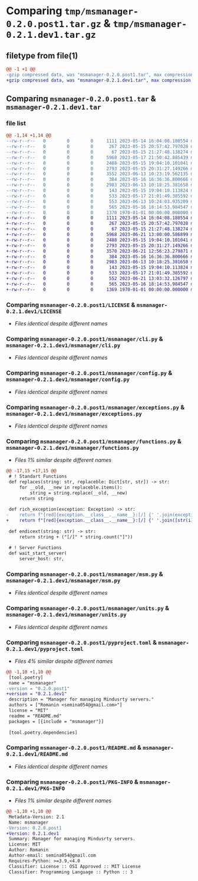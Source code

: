 # Comparing `tmp/msmanager-0.2.0.post1.tar.gz` & `tmp/msmanager-0.2.1.dev1.tar.gz`

## filetype from file(1)

```diff
@@ -1 +1 @@
-gzip compressed data, was "msmanager-0.2.0.post1.tar", max compression
+gzip compressed data, was "msmanager-0.2.1.dev1.tar", max compression
```

## Comparing `msmanager-0.2.0.post1.tar` & `msmanager-0.2.1.dev1.tar`

### file list

```diff
@@ -1,14 +1,14 @@
--rw-r--r--   0        0        0     1111 2023-05-14 16:04:08.180554 msmanager-0.2.0.post1/LICENSE
--rw-r--r--   0        0        0      267 2023-05-15 20:57:42.797028 msmanager-0.2.0.post1/msmanager/__init__.py
--rw-r--r--   0        0        0       67 2023-05-15 21:27:48.138274 msmanager-0.2.0.post1/msmanager/__main__.py
--rw-r--r--   0        0        0     5968 2023-05-17 21:50:42.885439 msmanager-0.2.0.post1/msmanager/cli.py
--rw-r--r--   0        0        0     2488 2023-05-15 19:04:10.101041 msmanager-0.2.0.post1/msmanager/config.py
--rw-r--r--   0        0        0     2793 2023-05-15 20:31:27.149266 msmanager-0.2.0.post1/msmanager/exceptions.py
--rw-r--r--   0        0        0     3552 2023-06-13 10:23:19.562135 msmanager-0.2.0.post1/msmanager/functions.py
--rw-r--r--   0        0        0      384 2023-05-16 16:36:36.800666 msmanager-0.2.0.post1/msmanager/models.py
--rw-r--r--   0        0        0     2983 2023-06-13 10:18:25.381658 msmanager-0.2.0.post1/msmanager/msm.py
--rw-r--r--   0        0        0      143 2023-05-15 19:04:10.113824 msmanager-0.2.0.post1/msmanager/types.py
--rw-r--r--   0        0        0      533 2023-05-17 21:01:49.385592 msmanager-0.2.0.post1/msmanager/units.py
--rw-r--r--   0        0        0      553 2023-06-13 10:24:03.935209 msmanager-0.2.0.post1/pyproject.toml
--rw-r--r--   0        0        0      565 2023-05-16 18:14:53.984547 msmanager-0.2.0.post1/README.md
--rw-r--r--   0        0        0     1370 1970-01-01 00:00:00.000000 msmanager-0.2.0.post1/PKG-INFO
+-rw-r--r--   0        0        0     1111 2023-05-14 16:04:08.180554 msmanager-0.2.1.dev1/LICENSE
+-rw-r--r--   0        0        0      267 2023-05-15 20:57:42.797028 msmanager-0.2.1.dev1/msmanager/__init__.py
+-rw-r--r--   0        0        0       67 2023-05-15 21:27:48.138274 msmanager-0.2.1.dev1/msmanager/__main__.py
+-rw-r--r--   0        0        0     5968 2023-06-21 13:00:00.586899 msmanager-0.2.1.dev1/msmanager/cli.py
+-rw-r--r--   0        0        0     2488 2023-05-15 19:04:10.101041 msmanager-0.2.1.dev1/msmanager/config.py
+-rw-r--r--   0        0        0     2793 2023-05-15 20:31:27.149266 msmanager-0.2.1.dev1/msmanager/exceptions.py
+-rw-r--r--   0        0        0     3570 2023-06-21 12:56:23.279871 msmanager-0.2.1.dev1/msmanager/functions.py
+-rw-r--r--   0        0        0      384 2023-05-16 16:36:36.800666 msmanager-0.2.1.dev1/msmanager/models.py
+-rw-r--r--   0        0        0     2983 2023-06-13 10:18:25.381658 msmanager-0.2.1.dev1/msmanager/msm.py
+-rw-r--r--   0        0        0      143 2023-05-15 19:04:10.113824 msmanager-0.2.1.dev1/msmanager/types.py
+-rw-r--r--   0        0        0      533 2023-05-17 21:01:49.385592 msmanager-0.2.1.dev1/msmanager/units.py
+-rw-r--r--   0        0        0      552 2023-06-21 13:03:32.126797 msmanager-0.2.1.dev1/pyproject.toml
+-rw-r--r--   0        0        0      565 2023-05-16 18:14:53.984547 msmanager-0.2.1.dev1/README.md
+-rw-r--r--   0        0        0     1369 1970-01-01 00:00:00.000000 msmanager-0.2.1.dev1/PKG-INFO
```

### Comparing `msmanager-0.2.0.post1/LICENSE` & `msmanager-0.2.1.dev1/LICENSE`

 * *Files identical despite different names*

### Comparing `msmanager-0.2.0.post1/msmanager/cli.py` & `msmanager-0.2.1.dev1/msmanager/cli.py`

 * *Files identical despite different names*

### Comparing `msmanager-0.2.0.post1/msmanager/config.py` & `msmanager-0.2.1.dev1/msmanager/config.py`

 * *Files identical despite different names*

### Comparing `msmanager-0.2.0.post1/msmanager/exceptions.py` & `msmanager-0.2.1.dev1/msmanager/exceptions.py`

 * *Files identical despite different names*

### Comparing `msmanager-0.2.0.post1/msmanager/functions.py` & `msmanager-0.2.1.dev1/msmanager/functions.py`

 * *Files 1% similar despite different names*

```diff
@@ -17,15 +17,15 @@
 # ! Standart Functions
 def replaces(string: str, replaceble: Dict[str, str]) -> str:
     for __old, __new in replaceble.items():
         string = string.replace(__old, __new)
     return string
 
 def rich_exception(exception: Exception) -> str:
-    return f"[red]{exception.__class__.__name__}:[/] {' '.join(exception.args)}"
+    return f"[red]{exception.__class__.__name__}:[/] {' '.join([str(i) for i in exception.args])}"
 
 def endicext(string: str) -> str:
     return string + ("[/]" * string.count("]"))
 
 # ! Server Functions
 def wait_start_server(
     server_host: str,
```

### Comparing `msmanager-0.2.0.post1/msmanager/msm.py` & `msmanager-0.2.1.dev1/msmanager/msm.py`

 * *Files identical despite different names*

### Comparing `msmanager-0.2.0.post1/msmanager/units.py` & `msmanager-0.2.1.dev1/msmanager/units.py`

 * *Files identical despite different names*

### Comparing `msmanager-0.2.0.post1/pyproject.toml` & `msmanager-0.2.1.dev1/pyproject.toml`

 * *Files 4% similar despite different names*

```diff
@@ -1,10 +1,10 @@
 [tool.poetry]
 name = "msmanager"
-version = "0.2.0.post1"
+version = "0.2.1.dev1"
 description = "Manager for managing Mindusrty servers."
 authors = ["Romanin <semina054@gmail.com>"]
 license = "MIT"
 readme = "README.md"
 packages = [{include = "msmanager"}]
 
 [tool.poetry.dependencies]
```

### Comparing `msmanager-0.2.0.post1/README.md` & `msmanager-0.2.1.dev1/README.md`

 * *Files identical despite different names*

### Comparing `msmanager-0.2.0.post1/PKG-INFO` & `msmanager-0.2.1.dev1/PKG-INFO`

 * *Files 1% similar despite different names*

```diff
@@ -1,10 +1,10 @@
 Metadata-Version: 2.1
 Name: msmanager
-Version: 0.2.0.post1
+Version: 0.2.1.dev1
 Summary: Manager for managing Mindusrty servers.
 License: MIT
 Author: Romanin
 Author-email: semina054@gmail.com
 Requires-Python: >=3.9,<4.0
 Classifier: License :: OSI Approved :: MIT License
 Classifier: Programming Language :: Python :: 3
```

